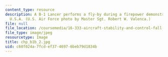 ```yaml
---
content_type: resource
description: A B-1 Lancer performs a fly-by during a firepower demonstration in Nevada,
  U.S.A. (U.S. Air Force photo by Master Sgt. Robert W. Valenca.)
file: null
file_location: /coursemedia/16-333-aircraft-stability-and-control-fall-2004/c60f024a7fcdef3746976beb79d1834b_chp_b1b_2.jpg
file_type: image/jpeg
resourcetype: Image
title: chp_b1b_2.jpg
uid: c60f024a-7fcd-ef37-4697-6beb79d1834b
---
```

